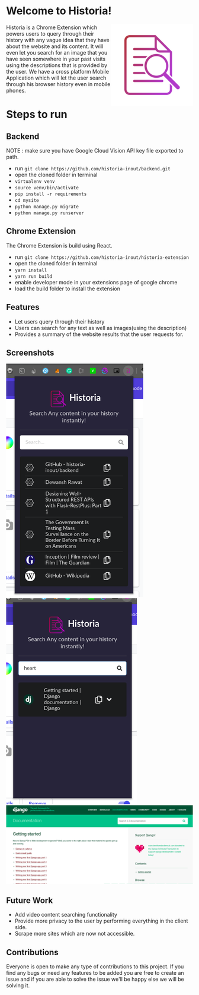 # Welcome to Historia!

<div class="logos"><img src="./extension/logo/profile.png" width="220px" align="right"></div>
Historia is a Chrome Extension which powers users to query through their history with any vague idea that they have about the website and its content. It will even let you search for an image that you have seen somewhere in your past visits using the descriptions that is provided by the user. We have a cross platform Mobile Application which will let the user search through his browser history even in mobile phones.


# Steps to run

## Backend
NOTE : make sure you have Google Cloud Vision API key file exported to path.
* run `git clone https://github.com/historia-inout/backend.git`
*  open the cloned folder in terminal
*  `virtualenv venv`
*  `source venv/bin/activate `
*  `pip install -r requirements `
*  `cd mysite`
*  `python manage.py migrate `
*  `python manage.py runserver`

## Chrome Extension
The Chrome Extension is build using React.
 * run `git clone https://github.com/historia-inout/historia-extension` 
 * open the cloned folder in terminal 
 *  `yarn install`
 *  `yarn run build` 
 * enable developer mode in your extensions page of google chrome
 * load the build folder to install the extension

## Features
* Let users query through their history
* Users can search for any text as well as images(using the description)
* Provides a summary of the website results that the user requests for.

## Screenshots

<div class="logos"><img src="./Screenshots/1.png"></div>


<div class="logos"><img src="./Screenshots/2.png"></div>

<div class="logos"><img src="./Screenshots/3.png"></div>

## Future Work
* Add video content searching functionality
* Provide more privacy to the user by performing everything in the client side.
* Scrape more sites which are now not accessible.

## Contributions
Everyone is open to make any type of contributions to this project. If you find any bugs or need any features to be added you are free to create an issue and if you are able to solve the issue we'll be happy else we will be solving it.
